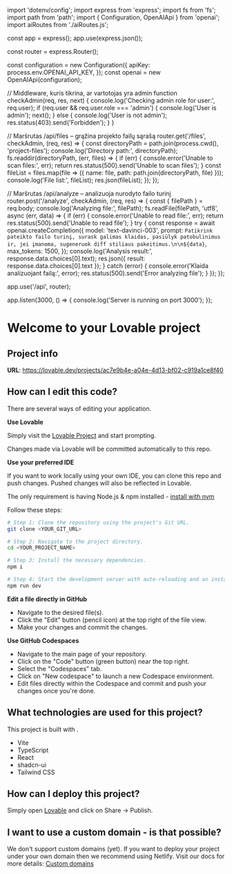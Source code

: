 import 'dotenv/config';
import express from 'express';
import fs from 'fs';
import path from 'path';
import { Configuration, OpenAIApi } from 'openai';
import aiRoutes from './aiRoutes.js';

const app = express();
app.use(express.json());

const router = express.Router();

const configuration = new Configuration({
  apiKey: process.env.OPENAI_API_KEY,
});
const openai = new OpenAIApi(configuration);

// Middleware, kuris tikrina, ar vartotojas yra admin
function checkAdmin(req, res, next) {
  console.log('Checking admin role for user:', req.user);
  if (req.user && req.user.role === 'admin') {
    console.log('User is admin');
    next();
  } else {
    console.log('User is not admin');
    res.status(403).send('Forbidden');
  }
}

// Maršrutas /api/files – grąžina projekto failų sąrašą
router.get('/files', checkAdmin, (req, res) => {
  const directoryPath = path.join(process.cwd(), 'project-files');
  console.log('Directory path:', directoryPath);
  fs.readdir(directoryPath, (err, files) => {
    if (err) {
      console.error('Unable to scan files:', err);
      return res.status(500).send('Unable to scan files');
    }
    const fileList = files.map(file => ({
      name: file,
      path: path.join(directoryPath, file)
    }));
    console.log('File list:', fileList);
    res.json(fileList);
  });
});

// Maršrutas /api/analyze – analizuoja nurodyto failo turinį
router.post('/analyze', checkAdmin, (req, res) => {
  const { filePath } = req.body;
  console.log('Analyzing file:', filePath);
  fs.readFile(filePath, 'utf8', async (err, data) => {
    if (err) {
      console.error('Unable to read file:', err);
      return res.status(500).send('Unable to read file');
    }
    try {
      const response = await openai.createCompletion({
        model: 'text-davinci-003',
        prompt: `Patikrink pateikto failo turinį, surask galimas klaidas, pasiūlyk patobulinimus ir, jei įmanoma, sugeneruok diff stiliaus pakeitimus.\n\n${data}`,
        max_tokens: 1500,
      });
      console.log('Analysis result:', response.data.choices[0].text);
      res.json({ result: response.data.choices[0].text });
    } catch (error) {
      console.error('Klaida analizuojant failą:', error);
      res.status(500).send('Error analyzing file');
    }
  });
});

app.use('/api', router);

app.listen(3000, () => {
  console.log('Server is running on port 3000');
});

# Welcome to your Lovable project

## Project info

**URL**: https://lovable.dev/projects/ac7e9b4e-a04e-4d13-bf02-c919a1ce8f40

## How can I edit this code?

There are several ways of editing your application.

**Use Lovable**

Simply visit the [Lovable Project](https://lovable.dev/projects/ac7e9b4e-a04e-4d13-bf02-c919a1ce8f40) and start prompting.

Changes made via Lovable will be committed automatically to this repo.

**Use your preferred IDE**

If you want to work locally using your own IDE, you can clone this repo and push changes. Pushed changes will also be reflected in Lovable.

The only requirement is having Node.js & npm installed - [install with nvm](https://github.com/nvm-sh/nvm#installing-and-updating)

Follow these steps:

```sh
# Step 1: Clone the repository using the project's Git URL.
git clone <YOUR_GIT_URL>

# Step 2: Navigate to the project directory.
cd <YOUR_PROJECT_NAME>

# Step 3: Install the necessary dependencies.
npm i

# Step 4: Start the development server with auto-reloading and an instant preview.
npm run dev
```

**Edit a file directly in GitHub**

- Navigate to the desired file(s).
- Click the "Edit" button (pencil icon) at the top right of the file view.
- Make your changes and commit the changes.

**Use GitHub Codespaces**

- Navigate to the main page of your repository.
- Click on the "Code" button (green button) near the top right.
- Select the "Codespaces" tab.
- Click on "New codespace" to launch a new Codespace environment.
- Edit files directly within the Codespace and commit and push your changes once you're done.

## What technologies are used for this project?

This project is built with .

- Vite
- TypeScript
- React
- shadcn-ui
- Tailwind CSS

## How can I deploy this project?

Simply open [Lovable](https://lovable.dev/projects/ac7e9b4e-a04e-4d13-bf02-c919a1ce8f40) and click on Share -> Publish.

## I want to use a custom domain - is that possible?

We don't support custom domains (yet). If you want to deploy your project under your own domain then we recommend using Netlify. Visit our docs for more details: [Custom domains](https://docs.lovable.dev/tips-tricks/custom-domain/)
